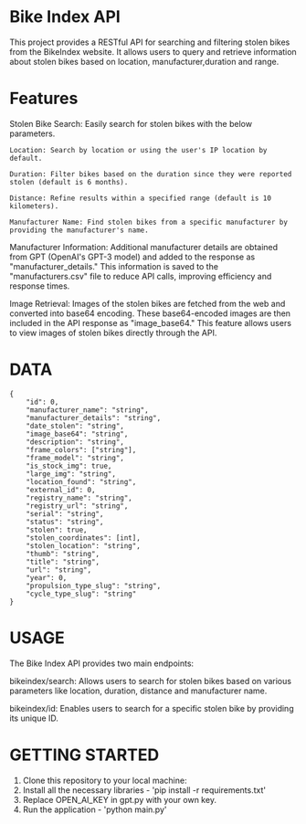 # Bike Index API
This project provides a RESTful API for searching and filtering stolen bikes from the BikeIndex website. It allows users to query and retrieve information about stolen bikes based on location, manufacturer,duration and range.


# Features
Stolen Bike Search: Easily search for stolen bikes with the below parameters.
    
    Location: Search by location or using the user's IP location by default.

    Duration: Filter bikes based on the duration since they were reported stolen (default is 6 months).
    
    Distance: Refine results within a specified range (default is 10 kilometers).
    
    Manufacturer Name: Find stolen bikes from a specific manufacturer by providing the manufacturer's name.

Manufacturer Information: Additional manufacturer details are obtained from GPT (OpenAI's GPT-3 model) and added to the response as "manufacturer_details." This information is saved to the "manufacturers.csv" file to reduce API calls, improving efficiency and response times.

Image Retrieval: Images of the stolen bikes are fetched from the web and converted into base64 encoding. These base64-encoded images are then included in the API response as "image_base64." This feature allows users to view images of stolen bikes directly through the API.

# DATA

    {
        "id": 0,
        "manufacturer_name": "string",
        "manufacturer_details": "string",
        "date_stolen": "string",
        "image_base64": "string",
        "description": "string",
        "frame_colors": ["string"],
        "frame_model": "string",
        "is_stock_img": true,
        "large_img": "string",
        "location_found": "string",
        "external_id": 0,
        "registry_name": "string",
        "registry_url": "string",
        "serial": "string",
        "status": "string",
        "stolen": true,
        "stolen_coordinates": [int],
        "stolen_location": "string",
        "thumb": "string",
        "title": "string",
        "url": "string",
        "year": 0,
        "propulsion_type_slug": "string",
        "cycle_type_slug": "string"
    }

# USAGE
The Bike Index API provides two main endpoints:

bikeindex/search: Allows users to search for stolen bikes based on various parameters like location, duration, distance and manufacturer name.

bikeindex/id: Enables users to search for a specific stolen bike by providing its unique ID.

# GETTING STARTED 
1. Clone this repository to your local machine:
2. Install all the necessary libraries - 'pip install -r requirements.txt'
3. Replace OPEN_AI_KEY in gpt.py with your own key.
4. Run the application - 'python main.py'

